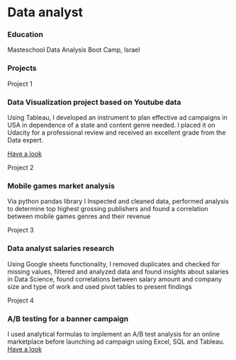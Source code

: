 # Data analyst

### Education
Masteschool Data Analysis Boot Camp, Israel

### Projects

Project 1
### Data Visualization project based on Youtube data

Using Tableau, I developed an instrument to plan effective ad campaigns in USA in dependence of a state and content genre needed. I placed it on Udacity for a professional review and received an excellent grade from the Data expert.

[Have a look](https://drive.google.com/file/d/1KpM_FU4hxzWB2wvbjOA6jqtQxmnA7vy4/view?usp=sharing)

Project 2
### Mobile games market analysis

Via python pandas library I Inspected and cleaned data, performed analysis to determine top highest grossing publishers and found a correlation between mobile games genres and their revenue

Project 3
### Data analyst salaries research

Using Google sheets functionality, I removed duplicates and checked for missing values, filtered and analyzed data and found insights about salaries in Data Science, found correlations between salary amount and company size and type of work and used pivot tables to present findings

Project 4
### A/B testing for a banner campaign 
I used analytical formulas to implement an A/B test analysis for an online marketplace before launching ad campaign using Excel, SQL and Tableau.
[Have a look](https://docs.google.com/presentation/d/1IZs7CsVt9YWz_OQxgJixQ12zSTsb5NyY0ttaMfxsALQ/edit?usp=sharing)

